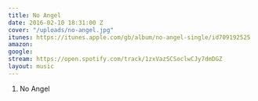 ```yaml
---
title: No Angel
date: 2016-02-10 18:31:00 Z
cover: "/uploads/no-angel.jpg"
itunes: https://itunes.apple.com/gb/album/no-angel-single/id709192525
amazon: 
google: 
stream: https://open.spotify.com/track/1zxVazSCSoclwCJy7dmDGZ
layout: music
---
```


1. No Angel
